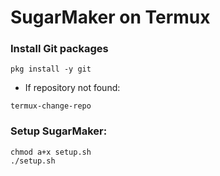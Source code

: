 # SugarMaker on Termux

### Install Git packages
```
pkg install -y git
```
- If repository not found:
```
termux-change-repo
```

### Setup SugarMaker:
```
chmod a+x setup.sh
./setup.sh
```